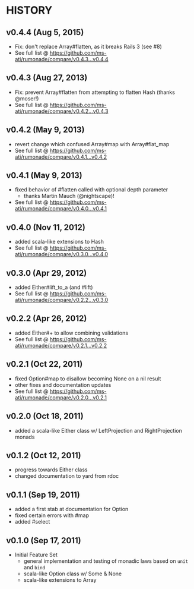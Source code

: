 # HISTORY

## v0.4.4 (Aug 5, 2015)

  - Fix: don't replace Array#flatten, as it breaks Rails 3 (see #8)
  - See full list @ https://github.com/ms-ati/rumonade/compare/v0.4.3...v0.4.4

## v0.4.3 (Aug 27, 2013)

  - Fix: prevent Array#flatten from attempting to flatten Hash (thanks @moser!)
  - See full list @ https://github.com/ms-ati/rumonade/compare/v0.4.2...v0.4.3

## v0.4.2 (May 9, 2013)

  - revert change which confused Array#map with Array#flat_map
  - See full list @ https://github.com/ms-ati/rumonade/compare/v0.4.1...v0.4.2

## v0.4.1 (May 9, 2013)

  - fixed behavior of #flatten called with optional depth parameter
      - thanks Martin Mauch (@nightscape)!
  - See full list @ https://github.com/ms-ati/rumonade/compare/v0.4.0...v0.4.1

## v0.4.0 (Nov 11, 2012)

  - added scala-like extensions to Hash
  - See full list @ https://github.com/ms-ati/rumonade/compare/v0.3.0...v0.4.0

## v0.3.0 (Apr 29, 2012)

  - added Either#lift_to_a (and #lift)
  - See full list @ https://github.com/ms-ati/rumonade/compare/v0.2.2...v0.3.0

## v0.2.2 (Apr 26, 2012)

  - added Either#+ to allow combining validations
  - See full list @ https://github.com/ms-ati/rumonade/compare/v0.2.1...v0.2.2

## v0.2.1 (Oct 22, 2011)

  - fixed Option#map to disallow becoming None on a nil result
  - other fixes and documentation updates
  - See full list @ https://github.com/ms-ati/rumonade/compare/v0.2.0...v0.2.1

## v0.2.0 (Oct 18, 2011)

  - added a scala-like Either class w/ LeftProjection and RightProjection monads

## v0.1.2 (Oct 12, 2011)

  - progress towards Either class
  - changed documentation to yard from rdoc

## v0.1.1 (Sep 19, 2011)

  - added a first stab at documentation for Option
  - fixed certain errors with #map
  - added #select

## v0.1.0 (Sep 17, 2011)

  - Initial Feature Set
    - general implementation and testing of monadic laws based on `unit` and `bind`
    - scala-like Option class w/ Some & None
    - scala-like extensions to Array
